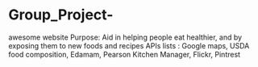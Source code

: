 # Group_Project-
awesome website 
Purpose: Aid in helping people eat healthier, and by exposing them to new foods and recipes
APIs lists : Google maps, USDA food composition, Edamam, Pearson Kitchen Manager, Flickr, Pintrest
